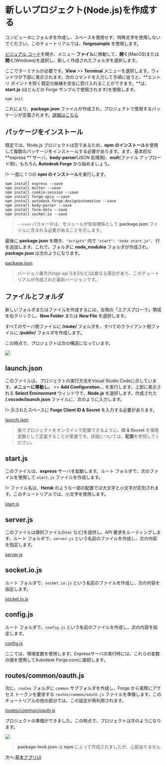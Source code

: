 # 新しいプロジェクト(Node.js)を作成する

コンピュータにフォルダを作成し、スペースを使用せず、特殊文字を使用しないでください。このチュートリアルでは、**forgesample** を使用します。

[ビジュアル コード](https://code.visualstudio.com/download)を開き、メニュー **ファイル**に移動して、**開く**(MacOS)または **開く**(Windows)を選択し、新しく作成されたフォルダを選択します。 

ここでターミナルが必要です。**View** >> **Terminal** メニューを選択します。ウィンドウが下部に表示されます。次のコマンドを入力して手順に従うと、**エントリ ポイントを除く既定の候補を安全に受け入れることができます。**は、**start.js** (ほとんどの Forge サンプルで使用されます)を使用します。

```
npm init
```

これにより、**package.json** ファイルが作成され、プロジェクトで使用するパッケージが定義されます。[詳細はこちら](https://docs.npmjs.com/files/package.json)

## パッケージをインストール

既定では、Node.js プロジェクトは空であるため、**npm のインストール**を使用して複数のパッケージをインストールする必要があります。まず、基本的な **express ** サーバ、**body-parser**(JSON 処理用)、**mult**(ファイル アップロード用)、もちろん **Autodesk Forge** から始めましょう。

!> 一度に 1 つの **npm のインストール**を実行します。

```
npm install express --save
npm install multer --save
npm install cookie-session --save
npm install forge-apis --save
npm install autodesk.forge.designautomation --save
npm install body-parser --save
npm install form-data --save
npm install socket.io --save
```

> `--save` パラメータは、モジュールが依存関係として **package.json** ファイルに含まれる必要があることを示します。

最後に **package.json** を開き、`"scripts"` 内で `"start": "node start.js"、` 行を追加します。これで、フォルダに **node_modules** フォルダが作成され、**package.json** は次のようになります。

[package.json](_snippets/modifymodels/node/package.json ':include :type=code json')

> バージョン番号(forge-api 0.8.5など)は異なる場合があり、このチュートリアルが作成された最新バージョンです。

## ファイルとフォルダ

新しいフォルダまたはファイルを作成するには、左側の「エクスプローラ」領域を右クリックし、**New Folder** または **New File** を選択します。

すべてのサーバ側ファイルに **/route/** フォルダを、すべてのクライアント側ファイルに **/public/** フォルダを作成します。

この時点で、プロジェクトは次の構造になっています。

![](_media/nodejs/vs_code_explorer_da.png) 

## launch.json

このファイルは、プロジェクトの実行方法をVisual Studio Codeに示しています。**メニューに移動し、** >> **Add Configuration...** を実行します。上部に表示される **Select Environment** ウィンドウで、**Node.js** を選択します。作成された **/.vscode/launch.json** ファイルに、次のように入力します。

!> 示されたスペースに **Forge Client ID & Secret** を入力する必要があります。

[launch.json](_snippets/modifymodels/node/launch.json ':include :type=code json')

> 後でプロジェクトをオンラインで配置できるように、**ID & Secret** を環境変数として定義することが重要です。詳細については、**配置**を参照してください。

## start.js

このファイルは、**express** サーバを起動します。ルート フォルダで、次のファイルを使用して `start.js` ファイルを作成します。

!> ファイル名は、**Herok** のような一部の配置では大文字と小文字が区別されます。このチュートリアルでは、小文字を使用します。

[start.js](_snippets/modifymodels/node/start.js ':include :type=code javascript')

## server.js

このファイルは静的ファイル(`html` など)を提供し、API 要求をルーティングします。ルート フォルダで、`server.js` という名前のファイルを作成し、次の内容を指定します。

[server.js](_snippets/modifymodels/node/server.js ':include :type=code javascript')

## socket.io.js

ルート フォルダで、`socket.io.js` という名前のファイルを作成し、次の内容を指定します。

[socket.io.js](_snippets/modifymodels/node/socket.io.js ':include :type=code javascript')

## config.js

ルート フォルダで、`config.js` という名前のファイルを作成し、次の内容を指定します。

[config.js](_snippets/modifymodels/node/config.js ':include :type=code javascript')

ここでは、環境変数を使用します。Expressサーバの実行時には、これらの変数の値を使用してAutodesk Forge.comに接続します。

## routes/common/oauth.js

次に、`routes` フォルダに `common` サブフォルダを作成し、Forge から実際にアクセス トークンを要求する `routes/common/oauth.js` ファイルを準備します。このチュートリアルの他の部分では、この設定が再利用されます。

[routes/common/oauth.js](_snippets/modifymodels/node/routes/common/oauth.js ':include :type=code javascript')

プロジェクトの準備ができました。この時点で、プロジェクトは次のようになります。

![](_media/nodejs/vs_code_project_da.PNG) 

> **package-lock.json** は **npm** によって作成されましたが、心配ありません

次へ:[基本アプリUI](designautomation/html/README.md)
